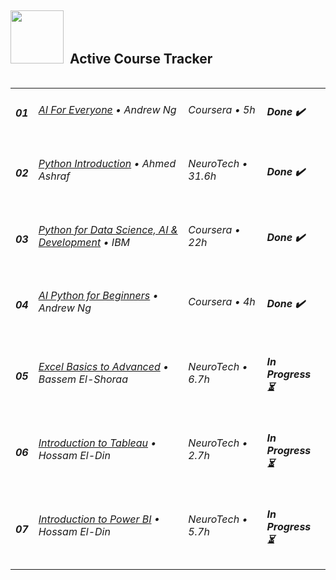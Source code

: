 <h2>
  <img src="https://user-images.githubusercontent.com/74038190/212898774-0a96dc1d-c908-4ce8-9dd7-a71aab6e1c2b.gif" width="85" />
  &nbsp;Active Course Tracker
</h2>

<table width="100%" cellspacing="0" cellpadding="0" align="left">
  <tbody>
    <tr>
      <td><h5>01</h5></td>
      <td><h6><a href="https://www.coursera.org/learn/ai-for-everyone" target="_blank">AI For Everyone</a> • Andrew Ng</h6></td>
        <td><h6>Coursera • 5h</h6></td>
      <td><h5>Done ✔️</h5></td>
    </tr>
    <tr>
      <td><h5>02</h5></td>
      <td><h6><a href="https://neurotecheg.com/courses/python-ahmedashraf/" target="_blank">Python Introduction</a> • Ahmed Ashraf</h6></td>
        <td><h6>NeuroTech • 31.6h</h6></td>
      <td><h5>Done ✔️</h5></td>
    </tr>
    <tr>
      <td><h5>03</h5></td>
      <td><h6><a href="https://www.coursera.org/learn/python-for-applied-data-science-ai" target="_blank">Python for Data Science, AI & Development</a> • IBM</h6></td>
        <td><h6>Coursera • 22h</h6></td>
      <td><h5>Done ✔️</h5></td>
    </tr>
    <tr>
      <td><h5>04</h5></td>
      <td><h6><a href="https://www.coursera.org/learn/ai-python-for-beginners" target="_blank">AI Python for Beginners</a> • Andrew Ng</h6></td>
        <td><h6>Coursera • 4h</h6></td>
      <td><h5>Done ✔️</h5></td>
    </tr>
    <tr>
      <td><h5>05</h5></td>
      <td><h6><a href="https://neurotecheg.com/courses/basic-to-advanced-excel/" target="_blank">Excel Basics to Advanced</a> • Bassem El-Shoraa</h6></td>
        <td><h6>NeuroTech • 6.7h</h6></td>
      <td><h5>In Progress ⏳</h5></td>
    </tr>
    <tr>
      <td><h5>06</h5></td>
      <td><h6><a href="https://neurotecheg.com/courses/tableau-da/" target="_blank">Introduction to Tableau</a> • Hossam El-Din</h6></td>
        <td><h6>NeuroTech • 2.7h</h6></td>
      <td><h5>In Progress ⏳</h5></td>
    </tr>
    <tr>
      <td><h5>07</h5></td>
      <td><h6><a href="https://neurotecheg.com/courses/power-bi-da-hossameldin/" target="_blank">Introduction to Power BI</a> • Hossam El-Din</h6></td>
        <td><h6>NeuroTech • 5.7h</h6></td>
      <td><h5>In Progress ⏳</h5></td>
    </tr>
  </tbody>
</table>
